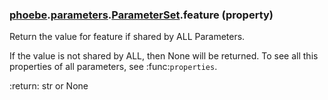 ### [phoebe](phoebe.md).[parameters](phoebe.parameters.md).[ParameterSet](phoebe.parameters.ParameterSet.md).feature (property)




Return the value for feature if shared by ALL Parameters.

If the value is not shared by ALL, then None will be returned.  To see
all this properties of all parameters, see :func:`properties`.

:return: str or None

